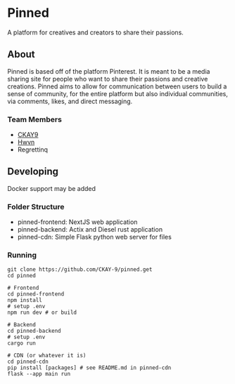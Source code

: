 # Pinned

A platform for creatives and creators to share their passions.

## About

Pinned is based off of the platform Pinterest. It is meant to be a media sharing site for people
who want to share their passions and creative creations. Pinned aims to allow for communication between users
to build a sense of community, for the entire platform but also individual communities, via comments, likes, and direct
messaging.

### Team Members
- <a href="https://github.com/CKAY-9">CKAY9</a>
- <a href="https://github.com/hwvnk">Hwvn</a>
- Regrettinq

## Developing

Docker support may be added

### Folder Structure
- pinned-frontend: NextJS web application
- pinned-backend: Actix and Diesel rust application
- pinned-cdn: Simple Flask python web server for files

### Running

```
git clone https://github.com/CKAY-9/pinned.get
cd pinned

# Frontend
cd pinned-frontend
npm install
# setup .env
npm run dev # or build

# Backend
cd pinned-backend
# setup .env
cargo run

# CDN (or whatever it is)
cd pinned-cdn
pip install [packages] # see README.md in pinned-cdn
flask --app main run
```
